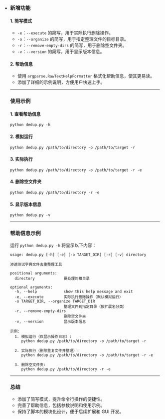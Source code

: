 - ### 新增功能

  #### 1. **简写模式**

  - `-e`：`--execute` 的简写，用于实际执行删除操作。
  - `-o`：`--organize` 的简写，用于指定整理文件的目标目录。
  - `-r`：`--remove-empty-dirs` 的简写，用于删除空文件夹。
  - `-v`：`--version` 的简写，用于显示版本信息。

  #### 2. **帮助信息**

  - 使用 `argparse.RawTextHelpFormatter` 格式化帮助信息，使其更易读。
  - 添加了详细的示例说明，方便用户快速上手。

  ------

  ### 使用示例

  #### 1. **查看帮助信息**

  ```
  python dedup.py -h
  ```

  #### 2. **模拟运行**
  
  ```
  python dedup.py /path/to/directory -o /path/to/target -r
  ```

  #### 3. **实际执行**

  ```
  python dedup.py /path/to/directory -o /path/to/target -r -e
  ```
  
  #### 4. **删除空文件夹**

  ```
  python dedup.py /path/to/directory -r -e
  ```

  #### 5. **显示版本信息**

  ```
  python dedup.py -v
  ```

  ------

  ### 帮助信息示例

  运行 `python dedup.py -h` 将显示以下内容：

  ```
  usage: dedup.py [-h] [-e] [-o TARGET_DIR] [-r] [-v] directory
  
  渗透测试字典文件去重整理工具
  
  positional arguments:
    directory             要处理的根目录
  
  optional arguments:
    -h, --help            show this help message and exit
    -e, --execute         实际执行删除操作（默认模拟运行）
    -o TARGET_DIR, --organize TARGET_DIR
                          整理文件到指定目录（按扩展名分类）
    -r, --remove-empty-dirs
                          删除空文件夹
    -v, --version         显示版本信息
  
  示例:
    1. 模拟运行（仅显示操作日志）:
       python dedup.py /path/to/directory -o /path/to/target -r
  
    2. 实际执行（删除重复文件并整理）:
       python dedup.py /path/to/directory -o /path/to/target -r -e
  
    3. 删除空文件夹:
       python dedup.py /path/to/directory -r -e
  ```
  
  ------
  
  ### 总结
  
  - 添加了简写模式，提升命令行操作的便捷性。
  - 完善了帮助信息，包括参数说明和使用示例。
  - 保持了脚本的模块化设计，便于后续扩展和 GUI 开发。